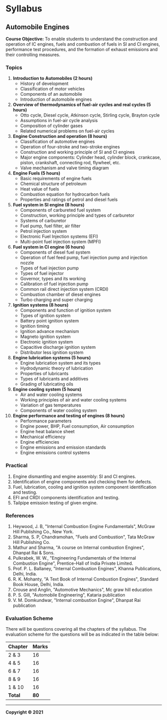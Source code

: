 # Syllabus

## Automobile Engines

**Course Objective:** To enable students to understand the construction and operation of IC engines, fuels and combustion of fuels in SI and CI engines, performance test procedures, and the formation of exhaust emissions and their controlling measures.

### Topics

1. **Introduction to Automobiles (2 hours)**
    - History of development
    - Classification of motor vehicles
    - Components of an automobile
    - Introduction of automobile engines
2. **Overview of thermodynamics of fuel-air cycles and real cycles (5 hours)**
    - Otto cycle, Diesel cycle, Atkinson cycle, Stirling cycle, Brayton cycle
    - Assumptions in fuel-air cycle analysis
    - Composition of cylinder gases
    - Related numerical problems on fuel-air cycles
3. **Engine Construction and operation (8 hours)**
    - Classification of automotive engines
    - Operation of four-stroke and two-stroke engines
    - Construction and working principle of SI and CI engines
    - Major engine components: Cylinder head, cylinder block, crankcase, piston, crankshaft, connecting rod, flywheel, etc.
    - Valve mechanism and valve timing diagram
4. **Engine Fuels (5 hours)**
    - Basic requirements of engine fuels
    - Chemical structure of petroleum
    - Heat value of fuels
    - Combustion equation for hydrocarbon fuels
    - Properties and ratings of petrol and diesel fuels
5. **Fuel system in SI engine (8 hours)**
    - Components of carbureted fuel system
    - Construction, working principle and types of carburetor
    - Systems of carburetor
    - Fuel pump, fuel filter, air filter
    - Petrol injection system
    - Electronic Fuel Injection systems (EFI)
    - Multi-point fuel injection system (MPFI)
6. **Fuel system in CI engine (6 hours)**
    - Components of diesel fuel system
    - Operation of fuel feed pump, fuel injection pump and injection nozzle
    - Types of fuel injection pump
    - Types of fuel injector
    - Governor, types and its working
    - Calibration of fuel injection pump
    - Common rail direct injection system (CRDI)
    - Combustion chamber of diesel engines
    - Turbo charging and super charging
7. **Ignition systems (8 hours)**
    - Components and function of ignition system
    - Types of ignition system
    - Battery point ignition system
    - Ignition timing
    - Ignition advance mechanism
    - Magneto ignition system
    - Electronic ignition system
    - Capacitive discharge ignition system
    - Distributor less ignition system
8. **Engine lubrication systems (5 hours)**
    - Engine lubrication system and its types
    - Hydrodynamic theory of lubrication
    - Properties of lubricants
    - Types of lubricants and additives
    - Grading of lubricating oils
9. **Engine cooling system (5 hours)**
    - Air and water cooling systems
    - Working principles of air and water cooling systems
    - Variation of gas temperatures
    - Components of water cooling system
10. **Engine performance and testing of engines (8 hours)**
    - Performance parameters
    - Engine power, BHP, Fuel consumption, Air consumption
    - Engine heat balance sheet
    - Mechanical efficiency
    - Engine efficiencies
    - Engine emissions and emission standards
    - Engine emissions control systems

### Practical

1. Engine dismantling and engine assembly: SI and CI engines.
2. Identification of engine components and checking them for defects.
3. Fuel, lubrication, cooling and ignition system component identification and testing.
4. EFI and CRDI components identification and testing.
5. Tailpipe emission testing of given engine.

### References

1. Heywood, J. B, "Internal Combustion Engine Fundamentals", McGraw Hill Publishing Co., New York.
2. Sharma, S. P, Chandramohan, "Fuels and Combustion", Tata McGraw Hill Publishing Co.
3. Mathur and Sharma, "A course on Internal combustion Engines", Dhanpat Rai & Sons.
4. Pulkrabek, W. W., "Engineering Fundamentals of the Internal Combustion Engine", Prentice-Hall of India Private Limited.
5. Prof. P. L. Ballaney, "Internal Combustion Engines", Khanna Publications, Delhi, India.
6. R. K. Mohanty, "A Text Book of Internal Combustion Engines", Standard Book House, Delhi, India.
7. Crouse and Anglin, "Automotive Mechanics", Mc graw hill education
8. P. S. Gill, "Automobile Engineering", Kataria publication
9. V. M. Domkundwar, "Internal combustion Engine", Dhanpat Rai publication

### Evaluation Scheme

There will be questions covering all the chapters of the syllabus. The evaluation scheme for the questions will be as indicated in the table below:

| Chapter | Marks |
|---|---|
| 2 & 3 | 16 |
| 4 & 5 | 16 |
| 6 & 7 | 16 |
| 8 & 9 | 16 |
| 1 & 10 | 16 |
| **Total** | **80** |

---

**Copyright © 2021**